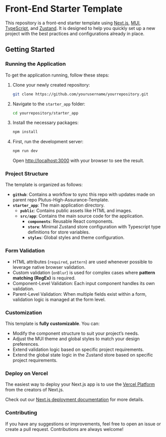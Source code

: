 # Front-End Starter Template

This repository is a front-end starter template using [Next.js](https://nextjs.org/), [MUI](https://mui.com/material-ui/?srsltid=AfmBOor8atqstNDKO2OzksylVmtqlECvFemwfAsohhkekSWlAHXt_56b), [TypeScript](https://www.typescriptlang.org/), and [Zustand](https://zustand.docs.pmnd.rs/getting-started/introduction). It is designed to help you quickly set up a new project with the best practices and configurations already in place.

## Getting Started

### Running the Application

To get the application running, follow these steps:

1. Clone your newly created repository:
    ```bash
    git clone https://github.com/yourusername/yourrepository.git
    ```

2. Navigate to the `starter_app` folder:
    ```bash
    cd yourrepository/starter_app
    ```

3. Install the necessary packages:
    ```bash
    npm install
    ```

4. First, run the development server:
    ```bash
    npm run dev
    ```
    Open [http://localhost:3000](http://localhost:3000) with your browser to see the result.

### Project Structure

The template is organized as follows:

- **`github`**: Contains a workflow to sync this repo with updates made on parent repo Plutus-High-Assurance-Template.
- **`starter_app`**: The main application directory.
    - **`public`**: Contains public assets like HTML and images.
    - **`src/app`**: Contains the main source code for the application.
        - **`components`**: Reusable React components.
        - **`store`**: Minimal Zustand store configuration with Typescript type definitions for store variables.
        - **`styles`**: Global styles and theme configuration.
    
### Form Validation 

- HTML attributes (`required`, `pattern`) are used whenever possible to leverage native browser validation.
- Custom validation (`onBlur`) is used for complex cases where **pattern matching (RegEx)** is required.
- Component-Level Validation: Each input component handles its own validation.
- Parent-Level Validation: When multiple fields exist within a form, validation logic is managed at the form level.

### Customization

This template is **fully customizable**. You can:

- Modify the component structure to suit your project’s needs.
- Adjust the MUI theme and global styles to match your design preferences.
- Extend validation logic based on specific project requirements.
- Extend the global state logic in the Zustand store based on specific project requirements.

### Deploy on Vercel

The easiest way to deploy your Next.js app is to use the [Vercel Platform](https://vercel.com/new?utm_medium=default-template&filter=next.js&utm_source=create-next-app&utm_campaign=create-next-app-readme) from the creators of Next.js.

Check out our [Next.js deployment documentation](https://nextjs.org/docs/deployment) for more details.

### Contributing

If you have any suggestions or improvements, feel free to open an issue or create a pull request. Contributions are always welcome!

